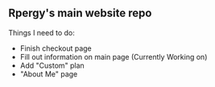 ## Rpergy's main website repo

Things I need to do:
- Finish checkout page
- Fill out information on main page (Currently Working on)
- Add "Custom" plan
- "About Me" page
